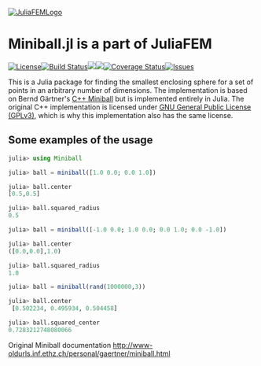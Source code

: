[![JuliaFEMLogo](https://github.com/JuliaFEM/JuliaFEM.jl/blob/master/docs/logo/JuliaFEMLogo_128x128.png)](http://www.juliafem.org)

# Miniball.jl is a part of JuliaFEM

[![License](https://img.shields.io/github/license/JuliaFEM/Miniball.jl.svg?branch=master)](https://github.com/JuliaFEM/Miniball.jl/blob/master/LICENSE.md)[![Build Status](https://travis-ci.org/JuliaFEM/Miniball.jl.svg?branch=master)](https://travis-ci.org/JuliaFEM/Miniball.jl)[![](https://img.shields.io/badge/docs-stable-blue.svg)](http://juliafem.org/Miniball.jl/stable/)[![](https://img.shields.io/badge/docs-latest-blue.svg)](http://juliafem.org/Miniball.jl/latest/)[![Coverage Status](https://coveralls.io/repos/github/JuliaFEM/Miniball.jl/badge.svg?branch=master)](https://coveralls.io/github/JuliaFEM/Miniball.jl?branch=master)[![Issues](https://img.shields.io/github/issues/JuliaFEM/Miniball.jl.svg?branch=master)](https://github.com/JuliaFEM/Miniball.jl/issues)

This is a Julia package for finding the smallest enclosing sphere for a set of points in an arbitrary number of dimensions.  The implementation is based on Bernd Gärtner's [C++ Miniball](https://www.inf.ethz.ch/personal/gaertner/miniball.html) but is implemented entirely in Julia.  The original C++ implementation is licensed under [GNU General Public License (GPLv3)](http://www.gnu.org/copyleft/gpl.html), which is why this implementation also has the same license.

## Some examples of the usage

```julia
julia> using Miniball

julia> ball = miniball([1.0 0.0; 0.0 1.0])

julia> ball.center
[0.5,0.5]

julia> ball.squared_radius
0.5

julia> ball = miniball([-1.0 0.0; 1.0 0.0; 0.0 1.0; 0.0 -1.0])

julia> ball.center
([0.0,0.0],1.0)

julia> ball.squared_radius
1.0

julia> ball = miniball(rand(1000000,3))

julia> ball.center
 [0.502234, 0.495934, 0.504458]

julia> ball.squared_center
0.7283212748080066

```
Original Miniball documentation http://www-oldurls.inf.ethz.ch/personal/gaertner/miniball.html
